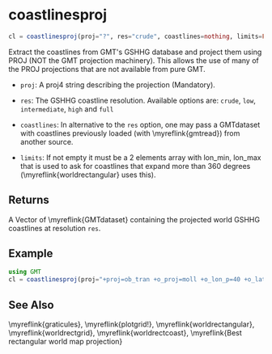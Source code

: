 # coastlinesproj

```julia
cl = coastlinesproj(proj="?", res="crude", coastlines=nothing, limits=Float64[])
```

Extract the coastlines from GMT's GSHHG database and project them using PROJ (NOT the GMT projection machinery).
This allows the use of many of the PROJ projections that are not available from pure GMT.

- `proj`: A proj4 string describing the projection (Mandatory).

- `res`: The GSHHG coastline resolution. Available options are: `crude`, `low`, `intermediate`, `high` and `full`

- `coastlines`: In alternative to the `res` option, one may pass a GMTdataset with coastlines
   previously loaded (with \myreflink{gmtread}) from another source.

- `limits`: If not empty it must be a 2 elements array with lon_min, lon_max that is used to ask for
   coastlines that expand more than 360 degrees (\myreflink{worldrectangular} uses this).


Returns
-------

A Vector of \myreflink{GMTdataset} containing the projected world GSHHG coastlines at resolution `res`.


Example
-------

```julia
using GMT
cl = coastlinesproj(proj="+proj=ob_tran +o_proj=moll +o_lon_p=40 +o_lat_p=50 +lon_0=60");
```

See Also
--------

\myreflink{graticules}, \myreflink{plotgrid!}, \myreflink{worldrectangular}, \myreflink{worldrectgrid}, \myreflink{worldrectcoast},
\myreflink{Best rectangular world map projection}
